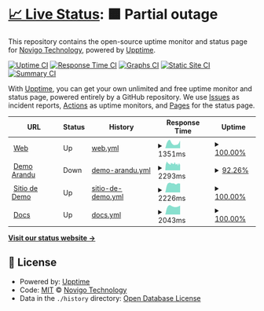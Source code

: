 # [📈 Live Status](https://demo.upptime.js.org): <!--live status--> **🟧 Partial outage**

This repository contains the open-source uptime monitor and status page for [Novigo Technology](https://www.novigo.com.ar/), powered by [Upptime](https://github.com/upptime/upptime).

[![Uptime CI](https://github.com/novigotechnology/uptime-nagus/workflows/Uptime%20CI/badge.svg)](https://github.com/novigotechnology/uptime-nagus/actions?query=workflow%3A%22Uptime+CI%22)
[![Response Time CI](https://github.com/novigotechnology/uptime-nagus/workflows/Response%20Time%20CI/badge.svg)](https://github.com/novigotechnology/uptime-nagus/actions?query=workflow%3A%22Response+Time+CI%22)
[![Graphs CI](https://github.com/novigotechnology/uptime-nagus/workflows/Graphs%20CI/badge.svg)](https://github.com/novigotechnology/uptime-nagus/actions?query=workflow%3A%22Graphs+CI%22)
[![Static Site CI](https://github.com/novigotechnology/uptime-nagus/workflows/Static%20Site%20CI/badge.svg)](https://github.com/novigotechnology/uptime-nagus/actions?query=workflow%3A%22Static+Site+CI%22)
[![Summary CI](https://github.com/novigotechnology/uptime-nagus/workflows/Summary%20CI/badge.svg)](https://github.com/novigotechnology/uptime-nagus/actions?query=workflow%3A%22Summary+CI%22)

With [Upptime](https://upptime.js.org), you can get your own unlimited and free uptime monitor and status page, powered entirely by a GitHub repository. We use [Issues](https://github.com/novigotechnology/uptime-nagus/issues) as incident reports, [Actions](https://github.com/novigotechnology/uptime-nagus/actions) as uptime monitors, and [Pages](https://demo.upptime.js.org) for the status page.

<!--start: status pages-->
<!-- This summary is generated by Upptime (https://github.com/upptime/upptime) -->
<!-- Do not edit this manually, your changes will be overwritten -->
<!-- prettier-ignore -->
| URL | Status | History | Response Time | Uptime |
| --- | ------ | ------- | ------------- | ------ |
| <img alt="" src="https://icons.duckduckgo.com/ip3/www.nagus.app.ico" height="13"> [Web](https://www.nagus.app) | Up | [web.yml](https://github.com/NovigoTechnology/uptime-nagus/commits/HEAD/history/web.yml) | <details><summary><img alt="Response time graph" src="./graphs/web/response-time-week.png" height="20"> 1351ms</summary><br><a href="https://status.nagus.app/history/web"><img alt="Response time 1476" src="https://img.shields.io/endpoint?url=https%3A%2F%2Fraw.githubusercontent.com%2FNovigoTechnology%2Fuptime-nagus%2FHEAD%2Fapi%2Fweb%2Fresponse-time.json"></a><br><a href="https://status.nagus.app/history/web"><img alt="24-hour response time 1869" src="https://img.shields.io/endpoint?url=https%3A%2F%2Fraw.githubusercontent.com%2FNovigoTechnology%2Fuptime-nagus%2FHEAD%2Fapi%2Fweb%2Fresponse-time-day.json"></a><br><a href="https://status.nagus.app/history/web"><img alt="7-day response time 1351" src="https://img.shields.io/endpoint?url=https%3A%2F%2Fraw.githubusercontent.com%2FNovigoTechnology%2Fuptime-nagus%2FHEAD%2Fapi%2Fweb%2Fresponse-time-week.json"></a><br><a href="https://status.nagus.app/history/web"><img alt="30-day response time 1468" src="https://img.shields.io/endpoint?url=https%3A%2F%2Fraw.githubusercontent.com%2FNovigoTechnology%2Fuptime-nagus%2FHEAD%2Fapi%2Fweb%2Fresponse-time-month.json"></a><br><a href="https://status.nagus.app/history/web"><img alt="1-year response time 1476" src="https://img.shields.io/endpoint?url=https%3A%2F%2Fraw.githubusercontent.com%2FNovigoTechnology%2Fuptime-nagus%2FHEAD%2Fapi%2Fweb%2Fresponse-time-year.json"></a></details> | <details><summary><a href="https://status.nagus.app/history/web">100.00%</a></summary><a href="https://status.nagus.app/history/web"><img alt="All-time uptime 99.90%" src="https://img.shields.io/endpoint?url=https%3A%2F%2Fraw.githubusercontent.com%2FNovigoTechnology%2Fuptime-nagus%2FHEAD%2Fapi%2Fweb%2Fuptime.json"></a><br><a href="https://status.nagus.app/history/web"><img alt="24-hour uptime 100.00%" src="https://img.shields.io/endpoint?url=https%3A%2F%2Fraw.githubusercontent.com%2FNovigoTechnology%2Fuptime-nagus%2FHEAD%2Fapi%2Fweb%2Fuptime-day.json"></a><br><a href="https://status.nagus.app/history/web"><img alt="7-day uptime 100.00%" src="https://img.shields.io/endpoint?url=https%3A%2F%2Fraw.githubusercontent.com%2FNovigoTechnology%2Fuptime-nagus%2FHEAD%2Fapi%2Fweb%2Fuptime-week.json"></a><br><a href="https://status.nagus.app/history/web"><img alt="30-day uptime 99.95%" src="https://img.shields.io/endpoint?url=https%3A%2F%2Fraw.githubusercontent.com%2FNovigoTechnology%2Fuptime-nagus%2FHEAD%2Fapi%2Fweb%2Fuptime-month.json"></a><br><a href="https://status.nagus.app/history/web"><img alt="1-year uptime 99.90%" src="https://img.shields.io/endpoint?url=https%3A%2F%2Fraw.githubusercontent.com%2FNovigoTechnology%2Fuptime-nagus%2FHEAD%2Fapi%2Fweb%2Fuptime-year.json"></a></details>
| <img alt="" src="https://demo.nagus.app/assets/nagus/images/Logo_Nagus_1024x1024.png" height="13"> [Demo Arandu](https://arandu.nagus.app) | Down | [demo-arandu.yml](https://github.com/NovigoTechnology/uptime-nagus/commits/HEAD/history/demo-arandu.yml) | <details><summary><img alt="Response time graph" src="./graphs/demo-arandu/response-time-week.png" height="20"> 2293ms</summary><br><a href="https://status.nagus.app/history/demo-arandu"><img alt="Response time 2312" src="https://img.shields.io/endpoint?url=https%3A%2F%2Fraw.githubusercontent.com%2FNovigoTechnology%2Fuptime-nagus%2FHEAD%2Fapi%2Fdemo-arandu%2Fresponse-time.json"></a><br><a href="https://status.nagus.app/history/demo-arandu"><img alt="24-hour response time 2263" src="https://img.shields.io/endpoint?url=https%3A%2F%2Fraw.githubusercontent.com%2FNovigoTechnology%2Fuptime-nagus%2FHEAD%2Fapi%2Fdemo-arandu%2Fresponse-time-day.json"></a><br><a href="https://status.nagus.app/history/demo-arandu"><img alt="7-day response time 2293" src="https://img.shields.io/endpoint?url=https%3A%2F%2Fraw.githubusercontent.com%2FNovigoTechnology%2Fuptime-nagus%2FHEAD%2Fapi%2Fdemo-arandu%2Fresponse-time-week.json"></a><br><a href="https://status.nagus.app/history/demo-arandu"><img alt="30-day response time 2312" src="https://img.shields.io/endpoint?url=https%3A%2F%2Fraw.githubusercontent.com%2FNovigoTechnology%2Fuptime-nagus%2FHEAD%2Fapi%2Fdemo-arandu%2Fresponse-time-month.json"></a><br><a href="https://status.nagus.app/history/demo-arandu"><img alt="1-year response time 2312" src="https://img.shields.io/endpoint?url=https%3A%2F%2Fraw.githubusercontent.com%2FNovigoTechnology%2Fuptime-nagus%2FHEAD%2Fapi%2Fdemo-arandu%2Fresponse-time-year.json"></a></details> | <details><summary><a href="https://status.nagus.app/history/demo-arandu">92.26%</a></summary><a href="https://status.nagus.app/history/demo-arandu"><img alt="All-time uptime 93.32%" src="https://img.shields.io/endpoint?url=https%3A%2F%2Fraw.githubusercontent.com%2FNovigoTechnology%2Fuptime-nagus%2FHEAD%2Fapi%2Fdemo-arandu%2Fuptime.json"></a><br><a href="https://status.nagus.app/history/demo-arandu"><img alt="24-hour uptime 49.58%" src="https://img.shields.io/endpoint?url=https%3A%2F%2Fraw.githubusercontent.com%2FNovigoTechnology%2Fuptime-nagus%2FHEAD%2Fapi%2Fdemo-arandu%2Fuptime-day.json"></a><br><a href="https://status.nagus.app/history/demo-arandu"><img alt="7-day uptime 92.26%" src="https://img.shields.io/endpoint?url=https%3A%2F%2Fraw.githubusercontent.com%2FNovigoTechnology%2Fuptime-nagus%2FHEAD%2Fapi%2Fdemo-arandu%2Fuptime-week.json"></a><br><a href="https://status.nagus.app/history/demo-arandu"><img alt="30-day uptime 93.32%" src="https://img.shields.io/endpoint?url=https%3A%2F%2Fraw.githubusercontent.com%2FNovigoTechnology%2Fuptime-nagus%2FHEAD%2Fapi%2Fdemo-arandu%2Fuptime-month.json"></a><br><a href="https://status.nagus.app/history/demo-arandu"><img alt="1-year uptime 93.32%" src="https://img.shields.io/endpoint?url=https%3A%2F%2Fraw.githubusercontent.com%2FNovigoTechnology%2Fuptime-nagus%2FHEAD%2Fapi%2Fdemo-arandu%2Fuptime-year.json"></a></details>
| <img alt="" src="https://demo.nagus.app/assets/nagus/images/Logo_Nagus_1024x1024.png" height="13"> [Sitio de Demo](https://demo.nagus.app) | Up | [sitio-de-demo.yml](https://github.com/NovigoTechnology/uptime-nagus/commits/HEAD/history/sitio-de-demo.yml) | <details><summary><img alt="Response time graph" src="./graphs/sitio-de-demo/response-time-week.png" height="20"> 2226ms</summary><br><a href="https://status.nagus.app/history/sitio-de-demo"><img alt="Response time 2684" src="https://img.shields.io/endpoint?url=https%3A%2F%2Fraw.githubusercontent.com%2FNovigoTechnology%2Fuptime-nagus%2FHEAD%2Fapi%2Fsitio-de-demo%2Fresponse-time.json"></a><br><a href="https://status.nagus.app/history/sitio-de-demo"><img alt="24-hour response time 2208" src="https://img.shields.io/endpoint?url=https%3A%2F%2Fraw.githubusercontent.com%2FNovigoTechnology%2Fuptime-nagus%2FHEAD%2Fapi%2Fsitio-de-demo%2Fresponse-time-day.json"></a><br><a href="https://status.nagus.app/history/sitio-de-demo"><img alt="7-day response time 2226" src="https://img.shields.io/endpoint?url=https%3A%2F%2Fraw.githubusercontent.com%2FNovigoTechnology%2Fuptime-nagus%2FHEAD%2Fapi%2Fsitio-de-demo%2Fresponse-time-week.json"></a><br><a href="https://status.nagus.app/history/sitio-de-demo"><img alt="30-day response time 2373" src="https://img.shields.io/endpoint?url=https%3A%2F%2Fraw.githubusercontent.com%2FNovigoTechnology%2Fuptime-nagus%2FHEAD%2Fapi%2Fsitio-de-demo%2Fresponse-time-month.json"></a><br><a href="https://status.nagus.app/history/sitio-de-demo"><img alt="1-year response time 2684" src="https://img.shields.io/endpoint?url=https%3A%2F%2Fraw.githubusercontent.com%2FNovigoTechnology%2Fuptime-nagus%2FHEAD%2Fapi%2Fsitio-de-demo%2Fresponse-time-year.json"></a></details> | <details><summary><a href="https://status.nagus.app/history/sitio-de-demo">100.00%</a></summary><a href="https://status.nagus.app/history/sitio-de-demo"><img alt="All-time uptime 82.18%" src="https://img.shields.io/endpoint?url=https%3A%2F%2Fraw.githubusercontent.com%2FNovigoTechnology%2Fuptime-nagus%2FHEAD%2Fapi%2Fsitio-de-demo%2Fuptime.json"></a><br><a href="https://status.nagus.app/history/sitio-de-demo"><img alt="24-hour uptime 100.00%" src="https://img.shields.io/endpoint?url=https%3A%2F%2Fraw.githubusercontent.com%2FNovigoTechnology%2Fuptime-nagus%2FHEAD%2Fapi%2Fsitio-de-demo%2Fuptime-day.json"></a><br><a href="https://status.nagus.app/history/sitio-de-demo"><img alt="7-day uptime 100.00%" src="https://img.shields.io/endpoint?url=https%3A%2F%2Fraw.githubusercontent.com%2FNovigoTechnology%2Fuptime-nagus%2FHEAD%2Fapi%2Fsitio-de-demo%2Fuptime-week.json"></a><br><a href="https://status.nagus.app/history/sitio-de-demo"><img alt="30-day uptime 57.88%" src="https://img.shields.io/endpoint?url=https%3A%2F%2Fraw.githubusercontent.com%2FNovigoTechnology%2Fuptime-nagus%2FHEAD%2Fapi%2Fsitio-de-demo%2Fuptime-month.json"></a><br><a href="https://status.nagus.app/history/sitio-de-demo"><img alt="1-year uptime 82.18%" src="https://img.shields.io/endpoint?url=https%3A%2F%2Fraw.githubusercontent.com%2FNovigoTechnology%2Fuptime-nagus%2FHEAD%2Fapi%2Fsitio-de-demo%2Fuptime-year.json"></a></details>
| <img alt="" src="https://docs.nagus.app/assets/frappe/images/frappe-favicon.svg" height="13"> [Docs](https://docs.nagus.app) | Up | [docs.yml](https://github.com/NovigoTechnology/uptime-nagus/commits/HEAD/history/docs.yml) | <details><summary><img alt="Response time graph" src="./graphs/docs/response-time-week.png" height="20"> 2043ms</summary><br><a href="https://status.nagus.app/history/docs"><img alt="Response time 2331" src="https://img.shields.io/endpoint?url=https%3A%2F%2Fraw.githubusercontent.com%2FNovigoTechnology%2Fuptime-nagus%2FHEAD%2Fapi%2Fdocs%2Fresponse-time.json"></a><br><a href="https://status.nagus.app/history/docs"><img alt="24-hour response time 2217" src="https://img.shields.io/endpoint?url=https%3A%2F%2Fraw.githubusercontent.com%2FNovigoTechnology%2Fuptime-nagus%2FHEAD%2Fapi%2Fdocs%2Fresponse-time-day.json"></a><br><a href="https://status.nagus.app/history/docs"><img alt="7-day response time 2043" src="https://img.shields.io/endpoint?url=https%3A%2F%2Fraw.githubusercontent.com%2FNovigoTechnology%2Fuptime-nagus%2FHEAD%2Fapi%2Fdocs%2Fresponse-time-week.json"></a><br><a href="https://status.nagus.app/history/docs"><img alt="30-day response time 2359" src="https://img.shields.io/endpoint?url=https%3A%2F%2Fraw.githubusercontent.com%2FNovigoTechnology%2Fuptime-nagus%2FHEAD%2Fapi%2Fdocs%2Fresponse-time-month.json"></a><br><a href="https://status.nagus.app/history/docs"><img alt="1-year response time 2331" src="https://img.shields.io/endpoint?url=https%3A%2F%2Fraw.githubusercontent.com%2FNovigoTechnology%2Fuptime-nagus%2FHEAD%2Fapi%2Fdocs%2Fresponse-time-year.json"></a></details> | <details><summary><a href="https://status.nagus.app/history/docs">100.00%</a></summary><a href="https://status.nagus.app/history/docs"><img alt="All-time uptime 84.26%" src="https://img.shields.io/endpoint?url=https%3A%2F%2Fraw.githubusercontent.com%2FNovigoTechnology%2Fuptime-nagus%2FHEAD%2Fapi%2Fdocs%2Fuptime.json"></a><br><a href="https://status.nagus.app/history/docs"><img alt="24-hour uptime 100.00%" src="https://img.shields.io/endpoint?url=https%3A%2F%2Fraw.githubusercontent.com%2FNovigoTechnology%2Fuptime-nagus%2FHEAD%2Fapi%2Fdocs%2Fuptime-day.json"></a><br><a href="https://status.nagus.app/history/docs"><img alt="7-day uptime 100.00%" src="https://img.shields.io/endpoint?url=https%3A%2F%2Fraw.githubusercontent.com%2FNovigoTechnology%2Fuptime-nagus%2FHEAD%2Fapi%2Fdocs%2Fuptime-week.json"></a><br><a href="https://status.nagus.app/history/docs"><img alt="30-day uptime 57.88%" src="https://img.shields.io/endpoint?url=https%3A%2F%2Fraw.githubusercontent.com%2FNovigoTechnology%2Fuptime-nagus%2FHEAD%2Fapi%2Fdocs%2Fuptime-month.json"></a><br><a href="https://status.nagus.app/history/docs"><img alt="1-year uptime 84.26%" src="https://img.shields.io/endpoint?url=https%3A%2F%2Fraw.githubusercontent.com%2FNovigoTechnology%2Fuptime-nagus%2FHEAD%2Fapi%2Fdocs%2Fuptime-year.json"></a></details>

<!--end: status pages-->

[**Visit our status website →**](https://demo.upptime.js.org)

## 📄 License

- Powered by: [Upptime](https://github.com/upptime/upptime)
- Code: [MIT](./LICENSE) © [Novigo Technology](https://www.novigo.com.ar/)
- Data in the `./history` directory: [Open Database License](https://opendatacommons.org/licenses/odbl/1-0/)
